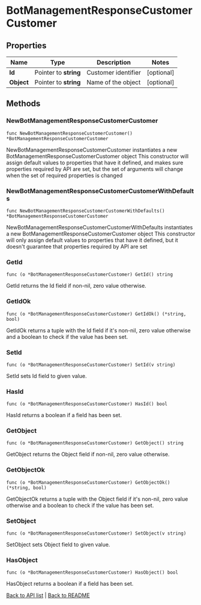 # BotManagementResponseCustomerCustomer

## Properties

Name | Type | Description | Notes
------------ | ------------- | ------------- | -------------
**Id** | Pointer to **string** | Customer identifier | [optional] 
**Object** | Pointer to **string** | Name of the object | [optional] 

## Methods

### NewBotManagementResponseCustomerCustomer

`func NewBotManagementResponseCustomerCustomer() *BotManagementResponseCustomerCustomer`

NewBotManagementResponseCustomerCustomer instantiates a new BotManagementResponseCustomerCustomer object
This constructor will assign default values to properties that have it defined,
and makes sure properties required by API are set, but the set of arguments
will change when the set of required properties is changed

### NewBotManagementResponseCustomerCustomerWithDefaults

`func NewBotManagementResponseCustomerCustomerWithDefaults() *BotManagementResponseCustomerCustomer`

NewBotManagementResponseCustomerCustomerWithDefaults instantiates a new BotManagementResponseCustomerCustomer object
This constructor will only assign default values to properties that have it defined,
but it doesn't guarantee that properties required by API are set

### GetId

`func (o *BotManagementResponseCustomerCustomer) GetId() string`

GetId returns the Id field if non-nil, zero value otherwise.

### GetIdOk

`func (o *BotManagementResponseCustomerCustomer) GetIdOk() (*string, bool)`

GetIdOk returns a tuple with the Id field if it's non-nil, zero value otherwise
and a boolean to check if the value has been set.

### SetId

`func (o *BotManagementResponseCustomerCustomer) SetId(v string)`

SetId sets Id field to given value.

### HasId

`func (o *BotManagementResponseCustomerCustomer) HasId() bool`

HasId returns a boolean if a field has been set.

### GetObject

`func (o *BotManagementResponseCustomerCustomer) GetObject() string`

GetObject returns the Object field if non-nil, zero value otherwise.

### GetObjectOk

`func (o *BotManagementResponseCustomerCustomer) GetObjectOk() (*string, bool)`

GetObjectOk returns a tuple with the Object field if it's non-nil, zero value otherwise
and a boolean to check if the value has been set.

### SetObject

`func (o *BotManagementResponseCustomerCustomer) SetObject(v string)`

SetObject sets Object field to given value.

### HasObject

`func (o *BotManagementResponseCustomerCustomer) HasObject() bool`

HasObject returns a boolean if a field has been set.


[Back to API list](../README.md#documentation-for-api-endpoints) | [Back to README](../README.md)


